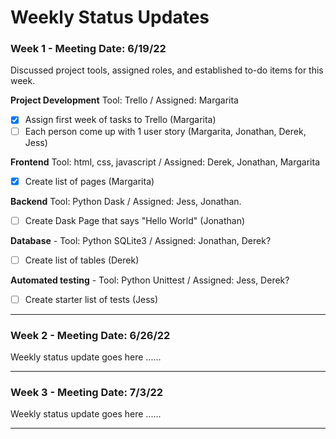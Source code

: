 # Weekly Status Updates

### Week 1 - Meeting Date: 6/19/22
Discussed project tools, assigned roles, and established to-do items for this week.

**Project Development** Tool: Trello / Assigned: Margarita
- [x] Assign first week of tasks to Trello (Margarita)
- [ ] Each person come up with 1 user story (Margarita, Jonathan, Derek, Jess)

**Frontend** Tool: html, css, javascript / Assigned: Derek, Jonathan, Margarita
- [x] Create list of pages (Margarita)

**Backend** Tool: Python Dask / Assigned: Jess, Jonathan.
- [ ] Create Dask Page that says "Hello World" (Jonathan)

**Database** - Tool: Python SQLite3 / Assigned: Jonathan, Derek?
- [ ] Create list of tables (Derek)

**Automated testing** - Tool: Python Unittest / Assigned: Jess, Derek? 
- [ ] Create starter list of tests (Jess)


---
### Week 2 - Meeting Date: 6/26/22

Weekly status update goes here ......

---

### Week 3 - Meeting Date: 7/3/22

Weekly status update goes here ......

---
